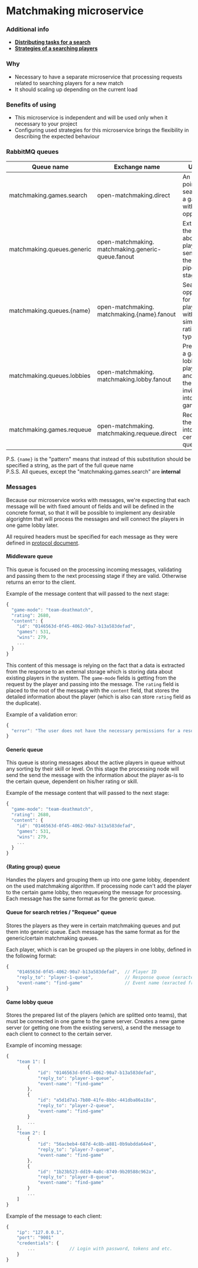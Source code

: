 # Matchmaking microservice

### Additional info
- [**Distributing tasks for a search**](https://github.com/OpenMatchmaking/documentation/blob/master/docs/matchmaking.md#distributing-tasks-for-a-search)
- [**Strategies of a searching players**](https://github.com/OpenMatchmaking/documentation/blob/master/docs/matchmaking.md#strategies-of-a-searching-players)

### Why
- Necessary to have a separate microservice that processing requests related to searching players for a new match
- It should scaling up depending on the current load

### Benefits of using
- This microservice is independent and will be used only when it necessary to your project
- Configuring used strategies for this microservice brings the flexibility in describing the expected behaviour

### RabbitMQ queues
| Queue name                | Exchange name           | Usage                                      | Returns                          |
|---------------------------|-------------------------|--------------------------------------------|----------------------------------|
| matchmaking.games.search  | open-matchmaking.direct | An entry point for searching a game with opponents | Validation error if was found. Otherwise passes the message to the "matchmaking.queue.generic" queue | No |
| matchmaking.queues.generic        | open-matchmaking.  matchmaking.generic-queue.fanout | Extract the data about the player and send it to the next pipeline stage | - |
| matchmaking.queues.{name}  | open-matchmaking.  matchmaking.{name}.fanout | Search opponents for a player with similar rating or a type               | - |              
| matchmaking.queues.lobbies        | open-matchmaking.  matchmaking.lobby.fanout | Prepares a game lobby for players and sends them invites into the game    | Connection details and credentials |
| matchmaking.games.requeue         | open-matchmaking.  matchmaking.requeue.direct | Requeue the player into the certain queue                                 | - |

P.S. `{name}` is the "pattern" means that instead of this substitution should be specified a string, as the part of the full queue name  
P.S.S. All queues, except the "matchmaking.games.search" are **internal**                       

### Messages
Because our microservice works with messages, we're expecting that each message will be with fixed amount of fields and will be defined in the concrete format, so that it will be possible to implement any desirable algorightm that will process the messages and will connect the players in one game lobby later.

All required headers must be specified for each message as they were defined in [protocol document](https://github.com/OpenMatchmaking/documentation/blob/master/docs/protocol.md#headers).

#### Middleware queue
This queue is focused on the processing incoming messages, validating and passing them to the next processing stage if they are valid. Otherwise returns an error to the client.

Example of the message content that will passed to the next stage:
```javascript
{
  "game-mode": "team-deathmatch",
  "rating": 2680,
  "content": {
    "id": "0146563d-0f45-4062-90a7-b13a583defad",
    "games": 531,
    "wins": 279,
    ...
  }
}
```
This content of this message is relying on the fact that a data is extracted from the response to an external storage which is storing data about existing players in the system. The `game-mode` fields is getting from the request by the player and passing into the message. The `rating` field is placed to the root of the message with the `content` field, that stores the detailed information about the player (which is also can store `rating` field as the duplicate). 

Example of a validation error:
```javascript
{
  "error": "The user does not have the necessary permissions for a resource."
}
```

#### Generic queue
This queue is storing messages about the active players in queue without any sorting by their skill or level. On this stage the processing node will send the send the message with the information about the player as-is to the certain queue, dependent on his/her rating or skill.

Example of the message content that will passed to the next stage:
```javascript
{
  "game-mode": "team-deathmatch",
  "rating": 2680,
  "content": {
    "id": "0146563d-0f45-4062-90a7-b13a583defad",
    "games": 531,
    "wins": 279,
    ...
  }
}
```

#### {Rating group} queue
Handles the players and grouping them up into one game lobby, dependent on the used matchmaking algorithm. If processing node can't add the player to the certain game lobby, then requeueing the message for processing. Each message has the same format as for the generic queue.

#### Queue for search retries / "Requeue" queue
Stores the players as they were in certain matchmaking queues and put them into generic queue. Each message has the same format as for the generic/certain matchmaking queues.

Each player, which is can be grouped up the players in one lobby, defined in the following format:
```javascript
{
    "0146563d-0f45-4062-90a7-b13a583defad",  // Player ID
    "reply_to": "player-1-queue",            // Response queue (exracted from the message headers)
    "event-name": "find-game"                // Event name (exracted from the message headers)
}
```

#### Game lobby queue 
Stores the prepared list of the players (which are splitted onto teams), that must be connected in one game to the game server. Creates a new game server (or getting one from the existing servers), a send the message to each client to connect to the certain server. 

Example of incoming message:
```javascript
{
    "team 1": [
        {
            "id": "0146563d-0f45-4062-90a7-b13a583defad",
            "reply_to": "player-1-queue",
            "event-name": "find-game"
        },
        { 
            "id": "a5d1d7a1-7b80-41fe-8bbc-441dba86a18a",
            "reply_to": "player-2-queue",
            "event-name": "find-game"
        }
        ...
    ],
    "team 2": [
        { 
            "id": "56acbeb4-687d-4c8b-a881-0b9abdda64e4",
            "reply_to": "player-7-queue",
            "event-name": "find-game"
        },
        { 
            "id": "1b23b523-dd19-4a8c-8749-9b20588c962a",
            "reply_to": "player-8-queue",
            "event-name": "find-game"
        }
        ...   
    ]
}
```

Example of the message to each client:
```javascript
{
    "ip": "127.0.0.1",
    "port": "9001"
    "credentials": {
        ...             // Login with password, tokens and etc.
    }
}    
```
